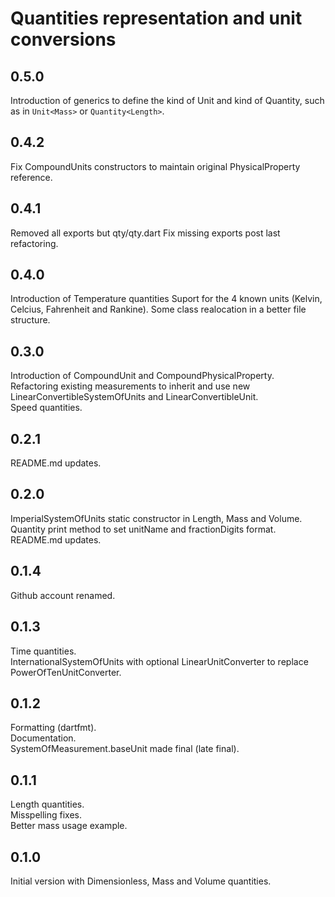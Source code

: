 # Quantities representation and unit conversions

## 0.5.0
Introduction of generics to define the kind of Unit and kind of Quantity,
such as in `Unit<Mass>` or `Quantity<Length>`.

## 0.4.2
Fix CompoundUnits constructors to maintain original PhysicalProperty reference.

## 0.4.1
Removed all exports but qty/qty.dart 
Fix missing exports post last refactoring.

## 0.4.0
Introduction of Temperature quantities
Suport for the 4 known units (Kelvin, Celcius, Fahrenheit and Rankine).
Some class realocation in a better file structure.

## 0.3.0
Introduction of CompoundUnit and CompoundPhysicalProperty.  
Refactoring existing measurements to inherit and use new LinearConvertibleSystemOfUnits and LinearConvertibleUnit.  
Speed quantities.  

## 0.2.1
README.md updates.  

## 0.2.0
ImperialSystemOfUnits static constructor in Length, Mass and Volume.  
Quantity print method to set unitName and fractionDigits format.  
README.md updates.  

## 0.1.4
Github account renamed.  

## 0.1.3
Time quantities.  
InternationalSystemOfUnits with optional LinearUnitConverter to replace PowerOfTenUnitConverter.  

## 0.1.2
Formatting (dartfmt).  
Documentation.  
SystemOfMeasurement.baseUnit made final (late final).  

## 0.1.1
Length quantities.  
Misspelling fixes.  
Better mass usage example.  

## 0.1.0
Initial version with Dimensionless, Mass and Volume quantities.  